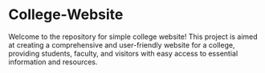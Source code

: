 # College-Website
Welcome to the repository for simple college website! This project is aimed at creating a comprehensive and user-friendly website for a college, providing students, faculty, and visitors with easy access to essential information and resources.
